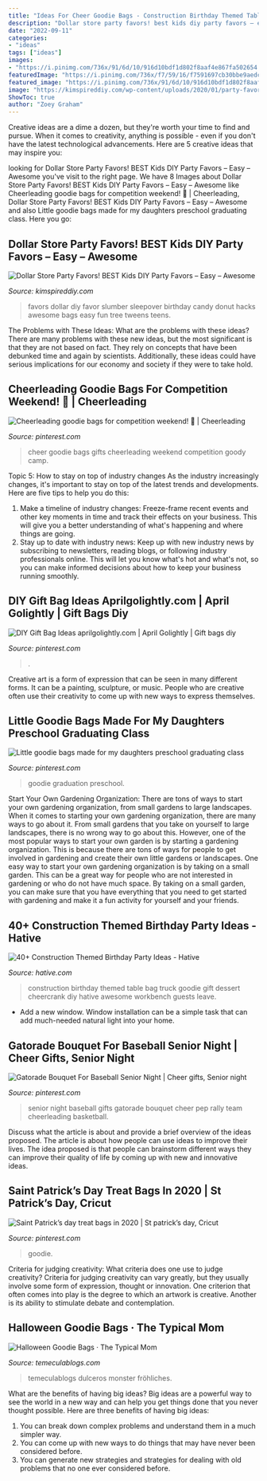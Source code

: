 ```yaml
---
title: "Ideas For Cheer Goodie Bags - Construction Birthday Themed Table Bag Truck Goodie Gift Dessert Cheercrank Diy Hative Awesome Workbench Guests Leave"
description: "Dollar store party favors! best kids diy party favors – easy – awesome"
date: "2022-09-11"
categories:
- "ideas"
tags: ["ideas"]
images:
- "https://i.pinimg.com/736x/91/6d/10/916d10bdf1d802f8aaf4e867fa502654.jpg"
featuredImage: "https://i.pinimg.com/736x/f7/59/16/f7591697cb30bbe9aedcdba1f22a5e66.jpg"
featured_image: "https://i.pinimg.com/736x/91/6d/10/916d10bdf1d802f8aaf4e867fa502654.jpg"
image: "https://kimspireddiy.com/wp-content/uploads/2020/01/party-favors-dollar-store-donuts-candy-3.jpg"
ShowToc: true
author: "Zoey Graham"
---
```



Creative ideas are a dime a dozen, but they're worth your time to find and pursue. When it comes to creativity, anything is possible - even if you don't have the latest technological advancements. Here are 5 creative ideas that may inspire you: 

	

		
looking for Dollar Store Party Favors! BEST Kids DIY Party Favors – Easy – Awesome you've visit to the right page. We have 8 Images about Dollar Store Party Favors! BEST Kids DIY Party Favors – Easy – Awesome like Cheerleading goodie bags for competition weekend! 🎀 | Cheerleading, Dollar Store Party Favors! BEST Kids DIY Party Favors – Easy – Awesome and also Little goodie bags made for my daughters preschool graduating class. Here you go:
		
    
## Dollar Store Party Favors! BEST Kids DIY Party Favors – Easy – Awesome

<img loading=lazy src="https://kimspireddiy.com/wp-content/uploads/2020/01/party-favors-dollar-store-donuts-candy-3.jpg" onerror="this.onerror=null;this.src='https://tse2.mm.bing.net/th?id=OIP.OI0t-qrSY_jiV6hp0ndsMwHaJ4&amp;pid=15.1';" alt="Dollar Store Party Favors! BEST Kids DIY Party Favors – Easy – Awesome">

_Source: kimspireddiy.com_

>favors dollar diy favor slumber sleepover birthday candy donut hacks awesome bags easy fun tree tweens teens. 

	

The Problems with These Ideas: What are the problems with these ideas?
There are many problems with these new ideas, but the most significant is that they are not based on fact. They rely on concepts that have been debunked time and again by scientists. Additionally, these ideas could have serious implications for our economy and society if they were to take hold.

    
## Cheerleading Goodie Bags For Competition Weekend! 🎀 | Cheerleading

<img loading=lazy src="https://i.pinimg.com/736x/19/a1/ad/19a1ad4093c5d90c64a2b695890a891e.jpg" onerror="this.onerror=null;this.src='https://tse1.mm.bing.net/th?id=OIP.SOPHS-35PoJsPpSxZt3oVgHaJ4&amp;pid=15.1';" alt="Cheerleading goodie bags for competition weekend! 🎀 | Cheerleading">

_Source: pinterest.com_

>cheer goodie bags gifts cheerleading weekend competition goody camp. 

	

Topic 5: How to stay on top of industry changes
As the industry increasingly changes, it's important to stay on top of the latest trends and developments. Here are five tips to help you do this:
1. Make a timeline of industry changes: Freeze-frame recent events and other key moments in time and track their effects on your business. This will give you a better understanding of what's happening and where things are going.
2. Stay up to date with industry news: Keep up with new industry news by subscribing to newsletters, reading blogs, or following industry professionals online. This will let you know what's hot and what's not, so you can make informed decisions about how to keep your business running smoothly.

    
## DIY Gift Bag Ideas Aprilgolightly.com | April Golightly | Gift Bags Diy

<img loading=lazy src="https://i.pinimg.com/736x/68/93/d7/6893d7e454e482b589dadd4a5c7439e6--gift-ideas-diy-goodie-bags.jpg" onerror="this.onerror=null;this.src='https://tse1.mm.bing.net/th?id=OIP.G74omXtTgNJp3K05-I4fgQHaMt&amp;pid=15.1';" alt="DIY Gift Bag Ideas aprilgolightly.com | April Golightly | Gift bags diy">

_Source: pinterest.com_

>. 

	

Creative art is a form of expression that can be seen in many different forms. It can be a painting, sculpture, or music. People who are creative often use their creativity to come up with new ways to express themselves.

    
## Little Goodie Bags Made For My Daughters Preschool Graduating Class

<img loading=lazy src="https://i.pinimg.com/736x/91/6d/10/916d10bdf1d802f8aaf4e867fa502654.jpg" onerror="this.onerror=null;this.src='https://tse3.mm.bing.net/th?id=OIP.Go0T5yswzAsH2Mjnj6WHmQHaKb&amp;pid=15.1';" alt="Little goodie bags made for my daughters preschool graduating class">

_Source: pinterest.com_

>goodie graduation preschool. 

	

Start Your Own Gardening Organization: There are tons of ways to start your own gardening organization, from small gardens to large landscapes.
When it comes to starting your own gardening organization, there are many ways to go about it. From small gardens that you take on yourself to large landscapes, there is no wrong way to go about this. However, one of the most popular ways to start your own garden is by starting a gardening organization. This is because there are tons of ways for people to get involved in gardening and create their own little gardens or landscapes.
One easy way to start your own gardening organization is by taking on a small garden. This can be a great way for people who are not interested in gardening or who do not have much space. By taking on a small garden, you can make sure that you have everything that you need to get started with gardening and make it a fun activity for yourself and your friends.

    
## 40+ Construction Themed Birthday Party Ideas - Hative

<img loading=lazy src="https://hative.com/wp-content/uploads/2015/06/construction-birthday-party/34-construction-themed-birthday-party.jpg" onerror="this.onerror=null;this.src='https://tse1.mm.bing.net/th?id=OIP.ReTwfQs_dhHGtMCuliy65gHaE8&amp;pid=15.1';" alt="40+ Construction Themed Birthday Party Ideas - Hative">

_Source: hative.com_

>construction birthday themed table bag truck goodie gift dessert cheercrank diy hative awesome workbench guests leave. 

	

- Add a new window. Window installation can be a simple task that can add much-needed natural light into your home.

    
## Gatorade Bouquet For Baseball Senior Night | Cheer Gifts, Senior Night

<img loading=lazy src="https://i.pinimg.com/736x/f7/59/16/f7591697cb30bbe9aedcdba1f22a5e66.jpg" onerror="this.onerror=null;this.src='https://tse3.mm.bing.net/th?id=OIP.MkNFVUIXG-o8T_n6IhbeqgHaNK&amp;pid=15.1';" alt="Gatorade Bouquet For Baseball Senior Night | Cheer gifts, Senior night">

_Source: pinterest.com_

>senior night baseball gifts gatorade bouquet cheer pep rally team cheerleading basketball. 

	

Discuss what the article is about and provide a brief overview of the ideas proposed.
The article is about how people can use ideas to improve their lives. The idea proposed is that people can brainstorm different ways they can improve their quality of life by coming up with new and innovative ideas.

    
## Saint Patrick’s Day Treat Bags In 2020 | St Patrick’s Day, Cricut

<img loading=lazy src="https://i.pinimg.com/736x/56/84/8e/56848e51c6251d71271970452752d843.jpg" onerror="this.onerror=null;this.src='https://tse3.mm.bing.net/th?id=OIP.DwIBtu8Q38k3ui0Beej9FwHaJ3&amp;pid=15.1';" alt="Saint Patrick’s day treat bags in 2020 | St patrick’s day, Cricut">

_Source: pinterest.com_

>goodie. 

	

Criteria for judging creativity: What criteria does one use to judge creativity?
Criteria for judging creativity can vary greatly, but they usually involve some form of expression, thought or innovation. One criterion that often comes into play is the degree to which an artwork is creative. Another is its ability to stimulate debate and contemplation.

    
## Halloween Goodie Bags · The Typical Mom

<img loading=lazy src="https://temeculablogs.com/wp-content/uploads/2016/08/Free-printable-Halloween-goodie-bags.jpg" onerror="this.onerror=null;this.src='https://tse3.mm.bing.net/th?id=OIP.O6v7dx4hEPL1SPmdULtjQwHaLH&amp;pid=15.1';" alt="Halloween Goodie Bags · The Typical Mom">

_Source: temeculablogs.com_

>temeculablogs dulceros monster fröhliches. 

	

What are the benefits of having big ideas?
Big ideas are a powerful way to see the world in a new way and can help you get things done that you never thought possible. Here are three benefits of having big ideas: 
1. You can break down complex problems and understand them in a much simpler way. 
2. You can come up with new ways to do things that may have never been considered before. 
3. You can generate new strategies and strategies for dealing with old problems that no one ever considered before.

